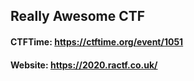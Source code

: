 ## Really Awesome CTF
#### CTFTime: https://ctftime.org/event/1051
#### Website: https://2020.ractf.co.uk/
